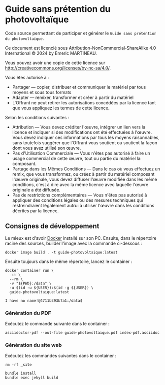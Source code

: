# Guide sans prétention du photovoltaïque

Code source permettant de participer et générer le `Guide sans prétention du photovoltaïque`.

Ce document est licencié sous Attribution-NonCommercial-ShareAlike 4.0 International © 2024 by Emeric MARTINEAU.

Vous pouvez avoir une copie de cette licence sur http://creativecommons.org/licenses/by-nc-sa/4.0/.

Vous êtes autorisé à :

 * Partager — copier, distribuer et communiquer le matériel par tous moyens et sous tous formats
 * Adapter — remixer, transformer et créer à partir du matériel
 * L'Offrant ne peut retirer les autorisations concédées par la licence tant que vous appliquez les termes de cette licence.

Selon les conditions suivantes :

 * Attribution — Vous devez créditer l'œuvre, intégrer un lien vers la licence et indiquer si des modifications ont été effectuées à l'œuvre. Vous devez indiquer ces informations par tous les moyens raisonnables, sans toutefois suggérer que l'Offrant vous soutient ou soutient la façon dont vous avez utilisé son œuvre.
 * Pas d'Utilisation Commerciale — Vous n'êtes pas autorisé à faire un usage commercial de cette œuvre, tout ou partie du matériel la composant.
 * Partage dans les Mêmes Conditions — Dans le cas où vous effectuez un remix, que vous transformez, ou créez à partir du matériel composant l'œuvre originale, vous devez diffuser l'œuvre modifiée dans les même conditions, c'est à dire avec la même licence avec laquelle l'œuvre originale a été diffusée.
 * Pas de restrictions complémentaires — Vous n'êtes pas autorisé à appliquer des conditions légales ou des mesures techniques qui restreindraient légalement autrui à utiliser l'œuvre dans les conditions décrites par la licence.

## Consignes de développement

Le mieux est d'avoir [Docker](https://docker.io) installé sur son PC.
Ensuite, dans le répertoire racine des sources, builder l'image avec la commande ci-dessous :
```
docker image build . -t guide-photovoltaique:latest
```

Ensuite toujours dans le même répertoire, lancez le container :
```
docker container run \
  -it \
  --rm \
  -v "${PWD}:/data" \
  -u $(id -u ${USER}):$(id -g ${USER}) \
  guide-photovoltaique:latest

I have no name!@4711b393b7a1:/data$
```

### Génération du PDF

Exécutez le commande suivante dans le container :
```
asciidoctor-pdf --out-file guide-photovoltaique.pdf index-pdf.asciidoc
```

### Génération du site web

Exécutez les commandes suivantes dans le container :
```
rm -rf _site

bundle install
bundle exec jekyll build
```
